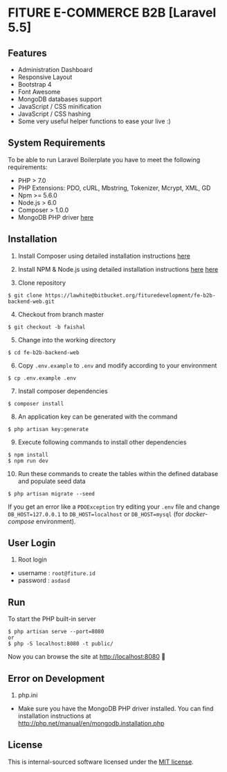 # FITURE E-COMMERCE B2B [Laravel 5.5]

## Features
- Administration Dashboard 
- Responsive Layout
- Bootstrap 4
- Font Awesome
- MongoDB databases support
- JavaScript / CSS minification
- JavaScript / CSS hashing
- Some very useful helper functions to ease your live :)

## System Requirements
To be able to run Laravel Boilerplate you have to meet the following requirements:
- PHP > 7.0
- PHP Extensions: PDO, cURL, Mbstring, Tokenizer, Mcrypt, XML, GD
- Npm >= 5.6.0
- Node.js > 6.0
- Composer > 1.0.0
- MongoDB PHP driver [here](http://php.net/manual/en/mongodb.installation.php)

## Installation
1. Install Composer using detailed installation instructions [here](https://getcomposer.org/doc/00-intro.md#installation-linux-unix-osx)
2. Install NPM & Node.js using detailed installation instructions [here](https://www.npmjs.com/get-npm) [here](https://nodejs.org/en/download/package-manager/)

3. Clone repository
```
$ git clone https://lawhite@bitbucket.org/fituredevelopment/fe-b2b-backend-web.git
```
4. Checkout from branch master
```
$ git checkout -b faishal
```
5. Change into the working directory
```
$ cd fe-b2b-backend-web
```
6. Copy `.env.example` to `.env` and modify according to your environment
```
$ cp .env.example .env
```
7. Install composer dependencies
```
$ composer install
```
8. An application key can be generated with the command
```
$ php artisan key:generate
```
9. Execute following commands to install other dependencies
```
$ npm install
$ npm run dev
```
10. Run these commands to create the tables within the defined database and populate seed data
```
$ php artisan migrate --seed
```
If you get an error like a `PDOException` try editing your `.env` file and change `DB_HOST=127.0.0.1` to `DB_HOST=localhost` or `DB_HOST=mysql` (for *docker-compose* environment).

## User Login
1. Root login

- username : ```root@fiture.id```
- password : ```asdasd```

## Run

To start the PHP built-in server
```
$ php artisan serve --port=8080
or
$ php -S localhost:8080 -t public/
```

Now you can browse the site at [http://localhost:8080](http://localhost:8080)  🙌

## Error on Development

1. php.ini
- Make sure you have the MongoDB PHP driver installed. You can find installation instructions at http://php.net/manual/en/mongodb.installation.php

## License

This is internal-sourced software licensed under the [MIT license](LICENSE).
